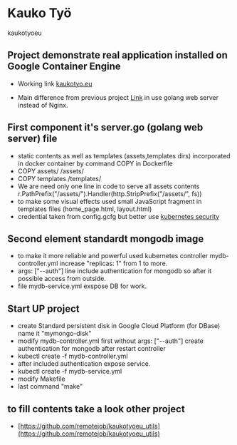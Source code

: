 # Kauko Työ 
kaukotyoeu

## Project demonstrate real application installed on Google Container Engine

* Working link [kaukotyo.eu](http://kaukotyo.eu/)

* Main difference from previous project [Link](https://github.com/remotejob/clusters_export/tree/master/docker-kaukotyo)
in use golang web server instead of Nginx.

## First component it's server.go (golang web server) file
* static contents as well as templates (assets,templates dirs)  incorporated in docker container
by command COPY in Dockerfile
* COPY assets/ /assets/
* COPY templates /templates/
* We are need only one line in code to serve all assets contents r.PathPrefix("/assets/").Handler(http.StripPrefix("/assets/", fs))
* to make some visual effects used small JavaScript fragment in templates files (home_page.html, layout.html)
* credential taken from config.gcfg but better use [kubernetes security](http://kubernetes.io/docs/user-guide/security-context/)

## Second element standardt mongodb image
* to make it more reliable and powerful used kubernetes controller mydb-controller.yml
increase "replicas: 1" from 1 to more.
* args: ["--auth"] line include authentication for mongodb so after it possible access from outside. 
* file mydb-service.yml exspose DB for work.

## Start UP project
* create Standard persistent disk in Google Cloud Platform (for DBase) name it "mymongo-disk"
* modify mydb-controller.yml first without args: ["--auth"] create  authentication for mongodb after restart controller
* kubectl create -f mydb-controller.yml
* after included authentication expose service.
* kubectl create -f mydb-service.yml
* modify Makefile
* last command "make"

## to fill contents take a look other project
* [https://github.com/remotejob/kaukotyoeu_utils](https://github.com/remotejob/kaukotyoeu_utils)
